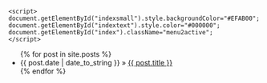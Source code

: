 	<script>
	document.getElementById("indexsmall").style.backgroundColor="#EFAB00";
	document.getElementById("indextext").style.color="#000000";
	document.getElementById("index").className="menu2active";
	</script>
  <ul class="posts">
      {% for post in site.posts %}
        <li><span class="date">{{ post.date | date_to_string }}</span> &raquo; <a href="{{ post.url }}">{{ post.title }}</a></li>
      {% endfor %}
    </ul>

